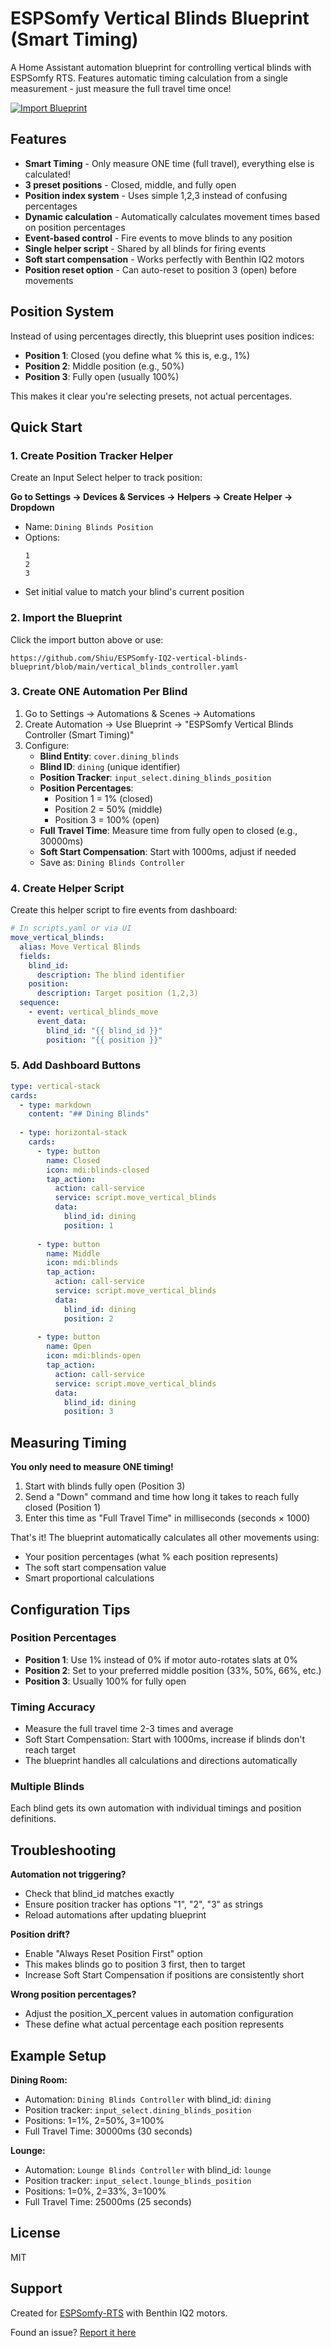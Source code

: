 # ESPSomfy Vertical Blinds Blueprint (Smart Timing)

A Home Assistant automation blueprint for controlling vertical blinds with ESPSomfy RTS. Features automatic timing calculation from a single measurement - just measure the full travel time once!

[![Import Blueprint](https://my.home-assistant.io/badges/blueprint_import.svg)](https://my.home-assistant.io/redirect/blueprint_import/?blueprint_url=https://github.com/Shiu/ESPSomfy-IQ2-vertical-blinds-blueprint/blob/main/vertical_blinds_controller.yaml)

## Features

- **Smart Timing** - Only measure ONE time (full travel), everything else is calculated!
- **3 preset positions** - Closed, middle, and fully open
- **Position index system** - Uses simple 1,2,3 instead of confusing percentages
- **Dynamic calculation** - Automatically calculates movement times based on position percentages
- **Event-based control** - Fire events to move blinds to any position
- **Single helper script** - Shared by all blinds for firing events
- **Soft start compensation** - Works perfectly with Benthin IQ2 motors
- **Position reset option** - Can auto-reset to position 3 (open) before movements

## Position System

Instead of using percentages directly, this blueprint uses position indices:
- **Position 1**: Closed (you define what % this is, e.g., 1%)
- **Position 2**: Middle position (e.g., 50%)
- **Position 3**: Fully open (usually 100%)

This makes it clear you're selecting presets, not actual percentages.

## Quick Start

### 1. Create Position Tracker Helper

Create an Input Select helper to track position:

**Go to Settings → Devices & Services → Helpers → Create Helper → Dropdown**
- Name: `Dining Blinds Position`
- Options: 
  ```
  1
  2
  3
  ```
- Set initial value to match your blind's current position

### 2. Import the Blueprint

Click the import button above or use:
```
https://github.com/Shiu/ESPSomfy-IQ2-vertical-blinds-blueprint/blob/main/vertical_blinds_controller.yaml
```

### 3. Create ONE Automation Per Blind

1. Go to Settings → Automations & Scenes → Automations
2. Create Automation → Use Blueprint → "ESPSomfy Vertical Blinds Controller (Smart Timing)"
3. Configure:
   - **Blind Entity**: `cover.dining_blinds`
   - **Blind ID**: `dining` (unique identifier)
   - **Position Tracker**: `input_select.dining_blinds_position`
   - **Position Percentages**: 
     - Position 1 = 1% (closed)
     - Position 2 = 50% (middle)
     - Position 3 = 100% (open)
   - **Full Travel Time**: Measure time from fully open to closed (e.g., 30000ms)
   - **Soft Start Compensation**: Start with 1000ms, adjust if needed
   - Save as: `Dining Blinds Controller`

### 4. Create Helper Script

Create this helper script to fire events from dashboard:

```yaml
# In scripts.yaml or via UI
move_vertical_blinds:
  alias: Move Vertical Blinds
  fields:
    blind_id:
      description: The blind identifier
    position:
      description: Target position (1,2,3)
  sequence:
    - event: vertical_blinds_move
      event_data:
        blind_id: "{{ blind_id }}"
        position: "{{ position }}"
```

### 5. Add Dashboard Buttons

```yaml
type: vertical-stack
cards:
  - type: markdown
    content: "## Dining Blinds"
  
  - type: horizontal-stack
    cards:
      - type: button
        name: Closed
        icon: mdi:blinds-closed
        tap_action:
          action: call-service
          service: script.move_vertical_blinds
          data:
            blind_id: dining
            position: 1
      
      - type: button
        name: Middle
        icon: mdi:blinds
        tap_action:
          action: call-service
          service: script.move_vertical_blinds
          data:
            blind_id: dining
            position: 2
      
      - type: button
        name: Open
        icon: mdi:blinds-open
        tap_action:
          action: call-service
          service: script.move_vertical_blinds
          data:
            blind_id: dining
            position: 3
```

## Measuring Timing

**You only need to measure ONE timing!**

1. Start with blinds fully open (Position 3)
2. Send a "Down" command and time how long it takes to reach fully closed (Position 1)
3. Enter this time as "Full Travel Time" in milliseconds (seconds × 1000)

That's it! The blueprint automatically calculates all other movements using:
- Your position percentages (what % each position represents)
- The soft start compensation value
- Smart proportional calculations

## Configuration Tips

### Position Percentages
- **Position 1**: Use 1% instead of 0% if motor auto-rotates slats at 0%
- **Position 2**: Set to your preferred middle position (33%, 50%, 66%, etc.)
- **Position 3**: Usually 100% for fully open

### Timing Accuracy
- Measure the full travel time 2-3 times and average
- Soft Start Compensation: Start with 1000ms, increase if blinds don't reach target
- The blueprint handles all calculations and directions automatically

### Multiple Blinds
Each blind gets its own automation with individual timings and position definitions.

## Troubleshooting

**Automation not triggering?**
- Check that blind_id matches exactly
- Ensure position tracker has options "1", "2", "3" as strings
- Reload automations after updating blueprint

**Position drift?**
- Enable "Always Reset Position First" option
- This makes blinds go to position 3 first, then to target
- Increase Soft Start Compensation if positions are consistently short

**Wrong position percentages?**
- Adjust the position_X_percent values in automation configuration
- These define what actual percentage each position represents

## Example Setup

**Dining Room:**
- Automation: `Dining Blinds Controller` with blind_id: `dining`
- Position tracker: `input_select.dining_blinds_position`
- Positions: 1=1%, 2=50%, 3=100%
- Full Travel Time: 30000ms (30 seconds)

**Lounge:**
- Automation: `Lounge Blinds Controller` with blind_id: `lounge`
- Position tracker: `input_select.lounge_blinds_position`  
- Positions: 1=0%, 2=33%, 3=100%
- Full Travel Time: 25000ms (25 seconds)

## License

MIT

## Support

Created for [ESPSomfy-RTS](https://github.com/rstrouse/ESPSomfy-RTS) with Benthin IQ2 motors.

Found an issue? [Report it here](https://github.com/Shiu/ESPSomfy-IQ2-vertical-blinds-blueprint/issues)